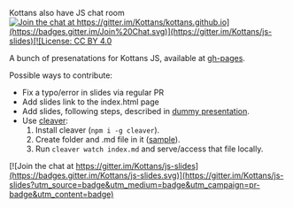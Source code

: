 Kottans also have JS chat room [![Join the chat at https://gitter.im/Kottans/kottans.github.io](https://badges.gitter.im/Join%20Chat.svg)](https://gitter.im/Kottans/js-slides)[![License: CC BY 4.0](https://img.shields.io/badge/License-CC%20BY%204.0-lightgrey.svg)](https://creativecommons.org/licenses/by/4.0/)

A bunch of presenatations for Kottans JS, available at [gh-pages](http://kottans.github.io/js-slides/).

Possible ways to contribute:
  - Fix a typo/error in slides via regular PR
  - Add slides link to the index.html page
  - Add slides, following steps, described in [dummy presentation](http://kottans.org/js-slides/dummy/).
  - Use [cleaver](https://github.com/jdan/cleaver):
    1. Install cleaver (`npm i -g cleaver`).
    2. Create folder and .md file in it ([sample](https://raw.githubusercontent.com/Kottans/js-slides/9ab0fb21964055027697ea3935025b894d576bc7/angular/index.md)).
    3. Run `cleaver watch index.md` and serve/access that file locally.


[![Join the chat at https://gitter.im/Kottans/js-slides](https://badges.gitter.im/Kottans/js-slides.svg)](https://gitter.im/Kottans/js-slides?utm_source=badge&utm_medium=badge&utm_campaign=pr-badge&utm_content=badge)
